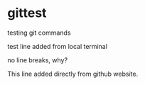 # gittest
testing git commands

test line added from local terminal

no line breaks, why?

This line added directly from github website.

